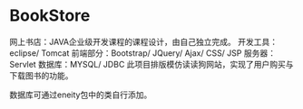 # BookStore
网上书店：JAVA企业级开发课程的课程设计，由自己独立完成。
开发工具：eclipse/ Tomcat
前端部分：Bootstrap/ JQuery/ Ajax/ CSS/ JSP
服务器：Servlet
数据库：MYSQL/ JDBC
此项目排版模仿读读狗网站，实现了用户购买与下载图书的功能。

数据库可通过eneity包中的类自行添加。
